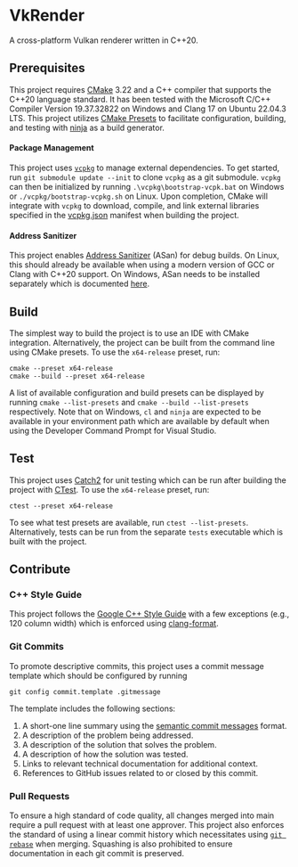# VkRender
A cross-platform Vulkan renderer written in C++20.

## Prerequisites 
This project requires [CMake](https://cmake.org/) 3.22 and a C++ compiler that supports the C++20 language standard. It has been tested with the Microsoft C/C++ Compiler Version 19.37.32822 on Windows and Clang 17 on Ubuntu 22.04.3 LTS. This project utilizes [CMake Presets](https://cmake.org/cmake/help/v3.22/manual/cmake-presets.7.html) to facilitate configuration, building, and testing with [ninja](https://ninja-build.org/) as a build generator. 

#### Package Management
This project uses [`vcpkg`](https://vcpkg.io) to manage external dependencies.  To get started, run `git submodule update --init` to clone `vcpkg` as a git submodule. `vcpkg` can then be initialized by running `.\vcpkg\bootstrap-vcpk.bat` on Windows or `./vcpkg/bootstrap-vcpkg.sh` on Linux. Upon completion, CMake will integrate with `vcpkg` to download, compile, and link external libraries specified in the [vcpkg.json](vcpkg.json) manifest when building the project.

#### Address Sanitizer
This project enables [Address Sanitizer](https://clang.llvm.org/docs/AddressSanitizer.html) (ASan) for debug builds. On Linux, this should already be available when using a modern version of GCC or Clang with C++20 support. On Windows, ASan needs to be installed separately which is documented [here](https://learn.microsoft.com/en-us/cpp/sanitizers/asan?view=msvc-170#install-addresssanitizer).

## Build

The simplest way to build the project is to use an IDE with CMake integration. Alternatively, the project can be built from the command line using CMake presets. To use the `x64-release` preset, run:

	cmake --preset x64-release
	cmake --build --preset x64-release 

A list of available configuration and build presets can be displayed by running  `cmake --list-presets` and `cmake --build --list-presets` respectively. Note that on Windows, `cl` and `ninja` are expected to be available in your environment path which are available by default when using the Developer Command Prompt for Visual Studio.

## Test

This project uses [Catch2](https://github.com/catchorg/Catch2) for unit testing which can be run after building the project with [CTest](https://cmake.org/cmake/help/book/mastering-cmake/chapter/Testing%20With%20CMake%20and%20CTest.html). To use the `x64-release` preset, run:

	ctest --preset x64-release
	
To see what test presets are available, run `ctest --list-presets`.  Alternatively, tests can be run from the separate `tests` executable which is built with the project. 

## Contribute

### C++ Style Guide 
This project follows the [Google C++ Style Guide](https://google.github.io/styleguide/cppguide.html) with a few exceptions (e.g., 120 column width) which is enforced using [clang-format](https://clang.llvm.org/docs/ClangFormatStyleOptions.html).

### Git Commits
To promote descriptive commits, this project uses a commit message template which should be configured by running 
	
	git config commit.template .gitmessage

 The template includes the following sections:
1. A short-one line summary using the [semantic commit messages](https://gist.github.com/joshbuchea/6f47e86d2510bce28f8e7f42ae84c716) format.
2. A description of the problem being addressed.
3. A description of the solution that solves the problem.
4. A description of how the solution was tested.
5. Links to relevant technical documentation for additional context.
6. References to GitHub issues related to or closed by this commit.

### Pull Requests
To ensure a high standard of code quality, all changes merged into main require a pull request with at least one approver. This project also enforces the standard of using a linear commit history which necessitates using [`git rebase`](https://git-scm.com/docs/git-rebase) when merging. Squashing is also prohibited to ensure documentation in each git commit is preserved.
